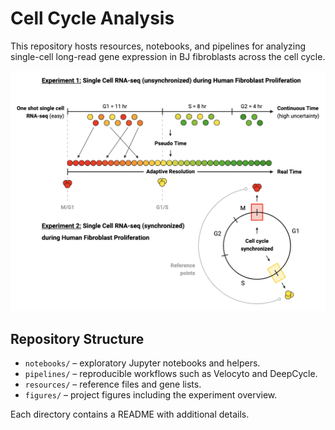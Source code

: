 # Cell Cycle Analysis

This repository hosts resources, notebooks, and pipelines for analyzing single-cell long-read gene expression in BJ fibroblasts across the cell cycle.

![Overview of Cell Cycle Experiment](figures/experiement1.png)

## Repository Structure
- `notebooks/` – exploratory Jupyter notebooks and helpers.
- `pipelines/` – reproducible workflows such as Velocyto and DeepCycle.
- `resources/` – reference files and gene lists.
- `figures/` – project figures including the experiment overview.

Each directory contains a README with additional details.
